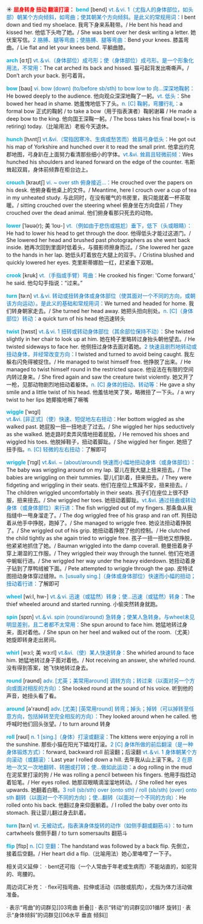 ☀ <font color="red">**屈身转身 扭动 翻滚打滚：**</font>
<font color="sky blue">**bend**</font> [bend] 
<font color="#0070c0">vt.＆vi. 1（尤指人的身体部位，如头部）朝某个方向倾斜，如弯曲；使其朝某个方向倾斜。是此义的常规用词：</font>I bent down and tied my shoelace. 我弯下身来系鞋带。/ He bent his head and kissed her. 他低下头吻了她。/ She was bent over her desk writing a letter. 她伏案写信。<font color="#0070c0">2 胳膊、腿等弯曲；使胳膊、腿等弯曲：</font>Bend your knees. 膝盖弯曲。/ Lie flat and let your knees bend. 平躺曲膝。

<font color="sky blue">**arch**</font> [ɑːtʃ] 
<font color="#0070c0">vt.＆vi.（身体部位）成弓形；使（身体部位）成弓形。是一个形象化用法，不常用：</font>The cat arched its back and hissed. 猫弓起背发出嘶嘶声。/ Don’t arch your back. 别弓着背。

<font color="sky blue">**bow**</font> [baʊ] 
<font color="#0070c0">vi. bow (down) (to/before sb/sth) to bow low to 向…深深地鞠躬：</font>He bowed deeply to the audience. 他向观众深深地鞠了一躬。<font color="#0070c0">vt. 低头：</font>She bowed her head in shame. 她羞愧地低下了头。<font color="#0070c0">n. [C] 鞠躬，弯腰行礼：</font>a formal bow 正式的鞠躬 / to take a bow（用于指表演者）鞠躬谢幕 / He made a deep bow to the king. 他向国王深鞠一躬。/ The boss takes his final bow(= is retiring) today.（比喻用法）老板今天退休。
                      
<font color="sky blue">**hunch**</font> [hʌntʃ]
<font color="#0070c0">vt.&vi.（常指因寒冷、生病或愁苦而）耸肩弓身低头：</font>He got out his map of Yorkshire and hunched over it to read the small print. 他拿出约克郡地图，弓身趴在上面努力看清那些细小的字体。<font color="#0070c0">vt.&vi. 耸肩且轻微前倾：</font>Wes hunched his shoulders and leaned forward on the edge of the counter. 韦斯耸起双肩，身体前倾靠在柜台边上。
           
<font color="sky blue">**crouch**</font> [kraʊtʃ]
<font color="#0070c0">vi. ~ over sth 俯身接近…：</font>He crouched over the papers on his desk. 他俯身看他桌上的文件。/ Meantime, here I crouch over a cup of tea in my unheated study. 与此同时，在没有暖气的书房里，我只能就着一杯茶取暖。/ sitting crouched over the steering wheel 俯身坐在方向盘前 / They crouched over the dead animal. 他们俯身看那只死去的动物。

<font color="sky blue">**lower**</font> [ˈləʊə(r); 美 ˈloʊ-]
<font color="#0070c0">vt.（例如由于悲伤或尴尬）垂下，低下（头或眼睛）：</font>He had to lower his head to get through the door. 他得低头才能过这道门。/ She lowered her head and brushed past photographers as she went back inside. 她再次回到里面时低着头，与摄影师擦身而过。/ She lowered her gaze to the hands in her lap. 她低头盯着放在大腿上的双手。/ Cristina blushed and quickly lowered her eyes. 克里斯蒂娜脸一红，赶紧垂下双眼。
      
<font color="sky blue">**crook**</font> [krʊk]
<font color="#0070c0">vt.（手指或手臂）弯曲：</font>He crooked his finger: 'Come forward,' he said. 他勾勾手指说：“过来。”

<font color="sky blue">**turn**</font> [tə:n] 
<font color="#0070c0">vt.＆vi. 转动或扭转身体或身体部位（使其面对一个不同的方向，或朝该方向运动）。是此义的基础和常规用词：</font>We turned and headed for home. 我们转身朝家走去。/ She turned her head away. 她把头扭向别处。<font color="#0070c0">n. [C]（身体部位）转动：</font>a quick turn of his head 他迅速转头

<font color="sky blue">**twist**</font> [twɪst] 
<font color="#0070c0">vt.＆vi. 1 扭转或转动身体部位（其余部位保持不动）：</font>She twisted slightly in her chair to look up at him. 她在椅子里略转过身抬头朝他望去。/ He twisted sideways to face her. 他侧扭过身体去面对着她。<font color="#0070c0">2 快速且剧烈地转动或扭动身体，并经常改变方向：</font>I twisted and turned to avoid being caught. 我左躲右闪免得被捉住。/ He managed to twist himself free. 他挣脱了出来。/ He managed to twist himself round in the restricted space. 他设法在有限的空间内转过身来。/ She fired again and saw the creature twist violently. 她又开了一枪，见那动物剧烈地扭动着躯体。<font color="#0070c0">n. [C] 身体的扭动、转动等：</font>He gave a shy smile and a little twist of his head. 他羞怯地笑了笑，略微扭了一下头。/ a wry twist to her lips 她揶揄地噘了噘嘴

<font color="sky blue">**wiggle**</font> [ˈwɪgl]  
<font color="#0070c0">vt.&vi. [非正式]（使）快速、短促地左右扭动：</font>Her bottom wiggled as she walked past. 她屁股一扭一扭地走了过去。/ She wiggled her hips seductively as she walked. 她走路时卖弄风情地扭着屁股。/ He removed his shoes and wiggled his toes. 他脱掉鞋子，扭动着脚趾。/ She wiggled her finger. 她扭了扭手指。<font color="#0070c0">n. [C] 轻微的左右扭动：</font>了解即可
           
<font color="sky blue">**wriggle**</font> [ˈrɪgl]
<font color="#0070c0">vt.&vi. ~ (about/around) 快速而小幅地扭动身体（或身体部位）：</font>The baby was wriggling around on my lap. 婴儿在我大腿上扭来扭去。/ The babies are wriggling on their tummies. 婴儿们趴着，扭来扭去。/ They were fidgeting and wriggling in their seats. 他们在座位上焦躁不安，扭来扭去。/ The children wriggled uncomfortably in their seats. 孩子们在座位上很不舒服，扭来扭去。/ She wriggled her toes. 她扭动着脚趾。<font color="#0070c0">vt.&vi. 通过扭曲或转动身体（或身体部位）来行进：</font>The fish wriggled out of my fingers. 那条鱼从我指缝中一甩身溜走了。/ The dog wriggled free of his grasp and ran off. 狗扭动着从他手中挣脱，跑掉了。/ She managed to wriggle free. 她设法扭动着挣脱了。/ She wriggled out of his grip. 她扭动着挣脱了他的控制。/ He clutched the child tightly as she again tried to wriggle free. 孩子一扭一扭地又想挣脱，他紧紧地抓住了她。/ Bauman wriggled into the damp coverall. 鲍曼扭着身子穿上潮湿的工作服。/ They wriggled their way through the tunnel. 他们在地道中蜿蜒行进。/ She wriggled her way under the heavy eiderdown. 她扭动着身子钻到了厚鸭绒被下面。/ Pete attempted to wriggle through the gap. 皮特试图扭动身体穿过缝隙。<font color="#0070c0">n. [usually sing.]（身体或身体部位）快速而小幅的扭动；扭动着行进：</font>了解即可

<font color="sky blue">**wheel**</font> [wi:l, hw-] 
<font color="#0070c0">vt.＆vi. 迅速（或猛然）转身；使…迅速（或猛然）转身：</font>The thief wheeled around and started running. 小偷突然转身就跑。

<font color="sky blue">**spin**</font> [spɪn] 
<font color="#0070c0">vt.＆vi. spin (round/around) 急转身；使某人急转身。与wheel未见明显差别，且二者都不太常用：</font>She spun around to face him. 她猛地转过身来，面对着他。/ She spun on her heel and walked out of the room.（尤美）她旋即转身走出房间。
           
<font color="sky blue">**whirl**</font> [wɜ:l; 美 wɜ:rl]
<font color="#0070c0">vt.&vi.（使）某人快速转身：</font>She whirled around to face him. 她猛地转过身子面对着他。/ Not receiving an answer, she whirled round. 没有得到答案，她飞快地转过身去。

<font color="sky blue">**round**</font> [raʊnd] 
<font color="#0070c0">adv. [尤英；美常用around] 调转方向；转过来（以面对另一个方向或面对相反的方向）：</font>She looked round at the sound of his voice. 听到他的声音，她扭头看了看。

<font color="sky blue">**around**</font> [ə'raʊnd] 
<font color="#0070c0">adv. [尤美] [英常用round] 转弯；掉头；掉转（可以掉转至任意方向，包括掉转至完全相反的方向）：</font>They looked around when he called. 他呼喊时他们回头张望。/ to turn around 转身

<font color="sky blue">**roll**</font> [rəʊl] 
<font color="#0070c0">n. 1 [sing.]（身体）打滚或翻滚：</font>The kittens were enjoying a roll in the sunshine. 那些小猫在阳光下嬉戏打滚。<font color="#0070c0">2 [C] 身体所做的前后翻滚（是一种身体锻炼方式）：</font>forward, backward roll 前滚翻；后滚翻 <font color="#0070c0">vt.＆vi. 1 身体朝某个方向滚动（或翻滚）：</font>Last year I rolled down a hill. 去年我从山上滚下来。<font color="#0070c0">2 在原地一次又一次地翻转、转圈或打转；使…做如此运动：</font>a dog rolling in the mud 在泥浆里打滚的狗 / He was rolling a pencil between his fingers. 他用手指捻动着铅笔。/ Her eyes rolled. 她那双眼睛滴溜溜地转动。/ She rolled her eyes upwards. 她翻着白眼。<font color="#0070c0">3 roll (sb/sth) over (onto sth) / roll (sb/sth) (over) onto sth 翻转（以面对一个不同的方向）；使…翻转（以面对一个不同的方向）：</font>He rolled onto his back. 他翻过身来仰面躺着。/ I rolled the baby over onto its stomach. 我让婴儿翻过身去趴着。

<font color="sky blue">**turn**</font> [tə:n] 
<font color="#0070c0">vt. 无被动式，指表演身体旋转的动作（如侧手翻或翻筋斗）：</font>to turn cartwheels 做侧手翻 / to turn somersaults 翻筋斗

<font color="sky blue">**flip**</font> [flɪp]
<font color="#0070c0">n. [C] 空翻：</font>The handstand was followed by a back flip. 先倒立，接着后空翻。/ Her heart did a flip.（比喻用法）她心里咯噔了一下子。

相关词义延伸：
· bent还可指（一个人常由于年老或生病而）不能站直的，如驼背的、弯腰的。

周边词汇补充：
· flex可指弯曲、拉伸或活动（四肢或肌肉），尤指为体力活动做准备。

· 表示“弯曲”的词群见[[03弯曲 折叠]]
· 表示“转动”的词群见[[01循环 旋转]]
· 表示“身体倾斜”的词群见[[06水平 垂直 倾斜]]
